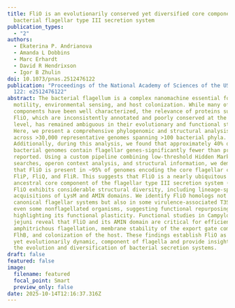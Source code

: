 ```yaml
---
title: FliO is an evolutionarily conserved yet diversified core component of the
  bacterial flagellar type III secretion system
publication_types:
  - "2"
authors:
  - Ekaterina P. Andrianova
  - Amanda L Dobbins
  - Marc Erhardt
  - David R Hendrixson
  - Igor B Zhulin
doi: 10.1073/pnas.2512476122
publication: "Proceedings of the National Academy of Sciences of the USA, vol.
  122: e2512476122"
abstract: The bacterial flagellum is a complex nanomachine essential for
  motility, environmental sensing, and host colonization. While many of its core
  components have been well characterized, the relevance of proteins such as
  FliO, which are inconsistently annotated and poorly conserved at the sequence
  level, has remained ambiguous in their evolutionary and functional status.
  Here, we present a comprehensive phylogenomic and structural analysis of FliO
  across >30,000 representative genomes spanning >100 bacterial phyla.
  Additionally, during this analysis, we found that approximately 40% of
  bacterial genomes contain flagellar genes-significantly fewer than previously
  reported. Using a custom pipeline combining low-threshold Hidden Markov models
  searches, operon context analysis, and structural information, we demonstrate
  that FliO is present in ~95% of genomes encoding the core flagellar components
  FliP, FliQ, and FliR. This suggests that FliO is a nearly ubiquitous and
  ancestral core component of the flagellar type III secretion system (fT3SS).
  FliO exhibits considerable structural diversity, including lineage-specific
  acquisitions of LysM and AMIN domains. We identify FliO homologs not only in
  canonical flagellar systems but also in some virulence-associated T3SS and
  even some nonflagellated organisms, suggesting functional repurposing and
  highlighting its functional plasticity. Functional studies in Campylobacter
  jejuni reveal that FliO and its AMIN domain are critical for efficient
  amphitrichous flagellation, membrane stability of the export gate component
  FlhB, and colonization of the host. These findings establish FliO as a core,
  yet evolutionarily dynamic, component of flagella and provide insights into
  the evolution and diversification of bacterial secretion systems.
draft: false
featured: false
image:
  filename: featured
  focal_point: Smart
  preview_only: false
date: 2025-10-14T12:16:37.316Z
---
```

